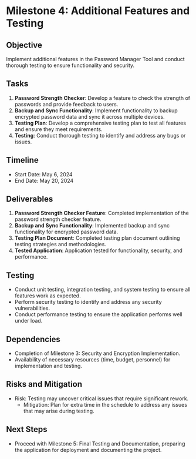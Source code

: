 # Milestone 4: Additional Features and Testing

## Objective
Implement additional features in the Password Manager Tool and conduct thorough testing to ensure functionality and security.

## Tasks
1. **Password Strength Checker**: Develop a feature to check the strength of passwords and provide feedback to users.
2. **Backup and Sync Functionality**: Implement functionality to backup encrypted password data and sync it across multiple devices.
3. **Testing Plan**: Develop a comprehensive testing plan to test all features and ensure they meet requirements.
4. **Testing**: Conduct thorough testing to identify and address any bugs or issues.

## Timeline
- Start Date: May 6, 2024
- End Date: May 20, 2024

## Deliverables
1. **Password Strength Checker Feature**: Completed implementation of the password strength checker feature.
2. **Backup and Sync Functionality**: Implemented backup and sync functionality for encrypted password data.
3. **Testing Plan Document**: Completed testing plan document outlining testing strategies and methodologies.
4. **Tested Application**: Application tested for functionality, security, and performance.

## Testing
- Conduct unit testing, integration testing, and system testing to ensure all features work as expected.
- Perform security testing to identify and address any security vulnerabilities.
- Conduct performance testing to ensure the application performs well under load.

## Dependencies
- Completion of Milestone 3: Security and Encryption Implementation.
- Availability of necessary resources (time, budget, personnel) for implementation and testing.

## Risks and Mitigation
- Risk: Testing may uncover critical issues that require significant rework.
  - Mitigation: Plan for extra time in the schedule to address any issues that may arise during testing.

## Next Steps
- Proceed with Milestone 5: Final Testing and Documentation, preparing the application for deployment and documenting the project.
